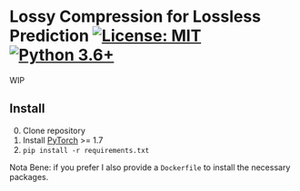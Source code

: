 # Lossy Compression for Lossless Prediction [![License: MIT](https://img.shields.io/badge/License-MIT-yellow.svg)](https://github.com/YannDubs/Neural-Process-Family/blob/master/LICENSE) [![Python 3.6+](https://img.shields.io/badge/python-3.6+-blue.svg)](https://www.python.org/downloads/release/python-360/)

WIP

## Install

0. Clone repository
1. Install [PyTorch](https://pytorch.org/) >=  1.7
2. `pip install -r requirements.txt`

Nota Bene: if you prefer I also provide a `Dockerfile` to install the necessary packages.
